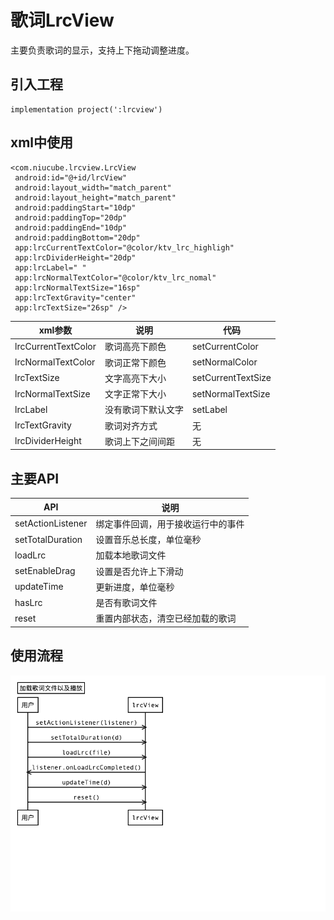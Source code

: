 # 歌词LrcView
主要负责歌词的显示，支持上下拖动调整进度。

## 引入工程
```
implementation project(':lrcview')
```
## xml中使用
```
<com.niucube.lrcview.LrcView
 android:id="@+id/lrcView"
 android:layout_width="match_parent"
 android:layout_height="match_parent"
 android:paddingStart="10dp"
 android:paddingTop="20dp"
 android:paddingEnd="10dp"
 android:paddingBottom="20dp"
 app:lrcCurrentTextColor="@color/ktv_lrc_highligh"
 app:lrcDividerHeight="20dp"
 app:lrcLabel=" "
 app:lrcNormalTextColor="@color/ktv_lrc_nomal"
 app:lrcNormalTextSize="16sp"
 app:lrcTextGravity="center"
 app:lrcTextSize="26sp" />
```

|xml参数|说明|代码|
|----|----|----|
|lrcCurrentTextColor|歌词高亮下颜色|setCurrentColor|
|lrcNormalTextColor|歌词正常下颜色|setNormalColor|
|lrcTextSize|文字高亮下大小|setCurrentTextSize|
|lrcNormalTextSize|文字正常下大小|setNormalTextSize|
|lrcLabel|没有歌词下默认文字|setLabel|
|lrcTextGravity|歌词对齐方式|无|
|lrcDividerHeight|歌词上下之间间距|无|

## 主要API
|API|说明|
|----|----|
|setActionListener|绑定事件回调，用于接收运行中的事件|
|setTotalDuration|设置音乐总长度，单位毫秒|
|loadLrc|加载本地歌词文件|
|setEnableDrag|设置是否允许上下滑动|
|updateTime|更新进度，单位毫秒|
|hasLrc|是否有歌词文件|
|reset|重置内部状态，清空已经加载的歌词|

## 使用流程
![流程](./uml.png)
